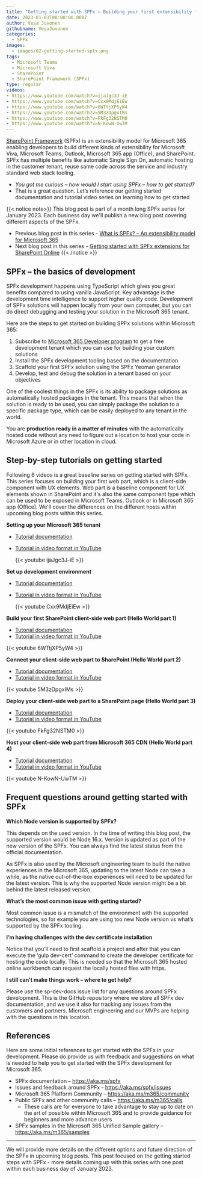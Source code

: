 ```yaml
---
title: "Getting started with SPFx – Building your first extensibility for Microsoft 365"
date: 2023-01-03T08:00:00.000Z
author: Vesa Juvonen
githubname: VesaJuvonen
categories:
  - SPFx
images:
  - images/02-getting-started-spfx.png
tags:
  - Microsoft Teams
  - Microsoft Viva  
  - SharePoint
  - SharePoint Framework (SPFx)
type: regular
videos:
- https://www.youtube.com/watch?v=ijaJgc3J-iE
- https://www.youtube.com/watch?v=Cxx9MdjEiEw
- https://www.youtube.com/watch?v=6WTtjXP5yW4
- https://www.youtube.com/watch?v=5M3zDpgxIMs
- https://www.youtube.com/watch?v=FkFg32NSTM0
- https://www.youtube.com/watch?v=N-KowN-UwTM
---
```


[SharePoint Framework](https://aka.ms/spfx) (SPFx) is an extensibility model for Microsoft 365 enabling developers to build different kinds of extensibility for Microsoft Viva, Microsoft Teams, Outlook, Microsoft 365 app (Office), and SharePoint. SPFx has multiple benefits like automatic Single Sign On, automatic hosting in the customer tenant, reuse same code across the service and industry standard web stack tooling.

-	*You got me curious – how would I start using SPFx – how to get started?*
-	That is a great question. Let’s reference our getting started documentation and tutorial video series on learning how to get started

{{< notice note>}}
This blog post is part of a month long SPFx series for January 2023. Each business day we'll publish a new blog post covering different aspects of the SPFx.

* Previous blog post in this series - [What is SPFx? – An extensibility model for Microsoft 365](https://pnp.github.io/blog/post/01-what-is-spfx/)
* Next blog post in this series - [Getting started with SPFx extensions for SharePoint Online](https://pnp.github.io/blog/post/spfx-03-getting-started-with-spfx-extensions-for-spo/)
{{< /notice >}}


## SPFx – the basics of development

SPFx development happens using TypeScript which gives you great benefits compared to using vanilla JavaScript. Key advantage is the development time intelligence to support higher quality code. Development of SPFx solutions will happen locally from your own computer, but you can do direct debugging and testing your solution in the Microsoft 365 tenant.

Here are the steps to get started on building SPFx solutions within Microsoft 365:

1.	Subscribe to [Microsoft 365 Developer program](https://developer.microsoft.com/en-us/microsoft-365/dev-program) to get a free development tenant which you can use for building your custom solutions
2.	Install the SPFx development tooling based on the documentation
3.	Scaffold your first SPFx solution using the SPFx Yeoman generator
4.	Develop, test and debug the solution in a tenant based on your objectives

One of the coolest things in the SPFx is its ability to package solutions as automatically hosted packages in the tenant. This means that when the solution is ready to be used, you can simply package the solution to a specific package type, which can be easily deployed to any tenant in the world. 

You are **production ready in a matter of minutes** with the automatically hosted code without any need to figure out a location to host your code in Microsoft Azure or in other location in cloud.


## Step-by-step tutorials on getting started

Following 6 videos is a great baseline series on getting started with SPFx. This series focuses on building your first web part, which is a client-side component with UX elements. Web part is a baseline component for UX elements shown in SharePoint and it's also the same component type which can be used to be exposed in Microsoft Teams, Outlook or in Microsoft 365 app (Office). We'll cover the differences on the different hosts within upcoming blog posts within this series.

**Setting up your Microsoft 365 tenant**

- [Tutorial documentation](https://learn.microsoft.com/en-us/sharepoint/dev/spfx/set-up-your-developer-tenant)
- [Tutorial in video format in YouTube](https://www.youtube.com/watch?v=ijaJgc3J-iE&list=PLR9nK3mnD-OXvSWvS2zglCzz4iplhVrKq&index=1)

  {{< youtube ijaJgc3J-iE >}}

**Set up development environment**

- [Tutorial documentation](https://learn.microsoft.com/en-us/sharepoint/dev/spfx/set-up-your-development-environment)
- [Tutorial in video format in YouTube](https://www.youtube.com/watch?v=Cxx9MdjEiEw&list=PLR9nK3mnD-OXvSWvS2zglCzz4iplhVrKq&index=2)

  {{< youtube Cxx9MdjEiEw >}}

**Build your first SharePoint client-side web part (Hello World part 1)**

-	[Tutorial documentation](https://learn.microsoft.com/en-us/sharepoint/dev/spfx/web-parts/get-started/build-a-hello-world-web-part)
-	[Tutorial in video format in YouTube](https://www.youtube.com/watch?v=6WTtjXP5yW4&list=PLR9nK3mnD-OXvSWvS2zglCzz4iplhVrKq&index=3)

  {{< youtube 6WTtjXP5yW4 >}}

**Connect your client-side web part to SharePoint (Hello World part 2)**

- [Tutorial documentation](https://learn.microsoft.com/en-us/sharepoint/dev/spfx/web-parts/get-started/connect-to-sharepoint)
-	[Tutorial in video format in YouTube](https://www.youtube.com/watch?v=5M3zDpgxIMs&list=PLR9nK3mnD-OXvSWvS2zglCzz4iplhVrKq&index=4)

  {{< youtube 5M3zDpgxIMs >}}

**Deploy your client-side web part to a SharePoint page (Hello World part 3)**

- [Tutorial documentation](https://learn.microsoft.com/en-us/sharepoint/dev/spfx/web-parts/get-started/serve-your-web-part-in-a-sharepoint-page)
-	[Tutorial in video format in YouTube](https://www.youtube.com/watch?v=FkFg32NSTM0&list=PLR9nK3mnD-OXvSWvS2zglCzz4iplhVrKq&index=5)

  {{< youtube FkFg32NSTM0 >}}

**Host your client-side web part from Microsoft 365 CDN (Hello World part 4)**

- [Tutorial documentation](https://learn.microsoft.com/en-us/sharepoint/dev/spfx/web-parts/get-started/hosting-webpart-from-office-365-cdn)
-	[Tutorial in video format in YouTube](https://www.youtube.com/watch?v=N-KowN-UwTM&list=PLR9nK3mnD-OXvSWvS2zglCzz4iplhVrKq&index=6)

  {{< youtube N-KowN-UwTM >}}


## Frequent questions around getting started with SPFx

**Which Node version is supported by SPFx?** 

This depends on the used version. In the time of writing this blog post, the supported version would be Node 16.x. Version is updated as part of the new version of the SPFx. You can always find the latest status from the official documentation.

As SPFx is also used by the Microsoft engineering team to build the native experiences in the Microsoft 365, updating to the latest Node can take a while, as the native out-of-the-box experiences will need to be updated for the latest version. This is why the supported Node version might be a bit behind the latest released version. 

**What’s the most common issue with getting started?** 

Most common issue is a mismatch of the environment with the supported technologies, so for example you are using too new Node version vs what’s supported by the SPFx tooling. 

**I’m having challenges with the dev certificate installation** 

Notice that you’ll need to first scaffold a project and after that you can execute the ‘gulp dev-cert’ command to create the developer certificate for hosting the code locally. This is needed so that the Microsoft 365 hosted online workbench can request the locally hosted files with https. 

**I still can’t make things work – where to get help?**

Please use the sp-dev-docs issue list for any questions around SPFx development. This is the GitHub repository where we store all SPFx dev documentation, and we use it also for tracking any issues from the customers and partners. Microsoft engineering and our MVPs are helping with the questions in this location.

## References

Here are some initial references to get started with the SPFx in your development. Please do provide us with feedback and suggestions on what is needed to help you to get started with the SPFx development for Microsoft 365.

-	SPFx documentation – https://aka.ms/spfx
-	Issues and feedback around SPFx - https://aka.ms/spfx/issues
-	Microsoft 365 Platform Community – https://aka.ms/m365/community
-	Public SPFx and other community calls – https://aka.ms/m365/calls 
    - These calls are for everyone to take advantage to stay up to date on the art of possible within Microsoft 365 and to provide guidance for beginners and more advance users
-	SPFx samples in the Microsoft 365 Unified Sample gallery – https://aka.ms/m365/samples

- - -

We will provide more details on the different options and future direction of the SPFx in upcoming blog posts. This post focused on the getting started steps with SPFx - more details coming up with this series with one post within each business day of January 2023.
